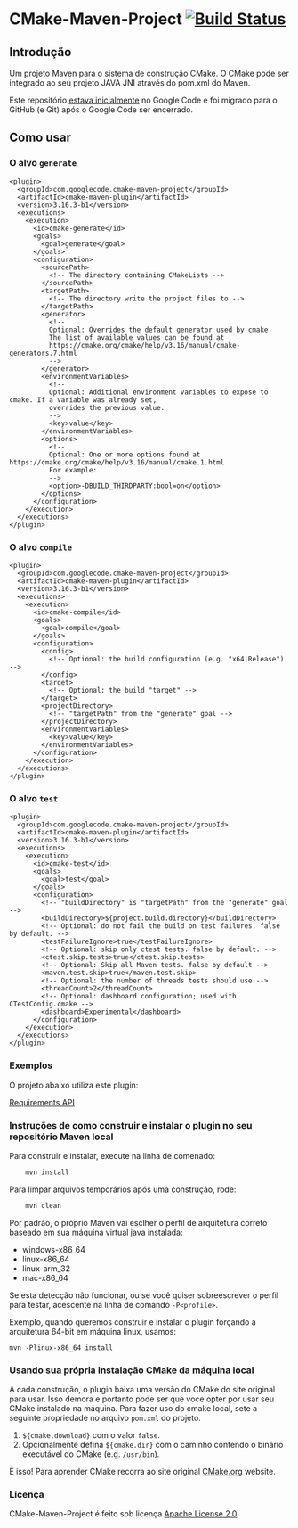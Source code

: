 # CMake-Maven-Project [![Build Status](https://travis-ci.org/cmake-maven-project/cmake-maven-project.png?branch=master)](https://travis-ci.org/cmake-maven-project/cmake-maven-project)

## Introdução

Um projeto Maven para o sistema de construção CMake. O CMake pode ser integrado ao seu projeto JAVA JNI através do pom.xml do Maven.

Este repositório [estava inicialmente](https://code.google.com/p/cmake-maven-project/) no Google Code e foi migrado para o GitHub (e Git) após o Google Code ser encerrado.

## Como usar

### O alvo `generate`

    <plugin>
      <groupId>com.googlecode.cmake-maven-project</groupId>
      <artifactId>cmake-maven-plugin</artifactId>
      <version>3.16.3-b1</version>
      <executions>
        <execution>
          <id>cmake-generate</id>
          <goals>
            <goal>generate</goal>
          </goals>
          <configuration>
            <sourcePath>
              <!-- The directory containing CMakeLists -->
            </sourcePath>
            <targetPath>
              <!-- The directory write the project files to -->
            </targetPath>
            <generator>
              <!--
              Optional: Overrides the default generator used by cmake.
              The list of available values can be found at 
              https://cmake.org/cmake/help/v3.16/manual/cmake-generators.7.html
              -->
            </generator>
            <environmentVariables>
              <!--
              Optional: Additional environment variables to expose to cmake. If a variable was already set,
              overrides the previous value.             
              -->              
              <key>value</key>
            </environmentVariables>
            <options>
              <!--
              Optional: One or more options found at https://cmake.org/cmake/help/v3.16/manual/cmake.1.html
              For example:
              -->
              <option>-DBUILD_THIRDPARTY:bool=on</option>
            </options>
          </configuration>
        </execution>
      </executions>
    </plugin>

### O alvo `compile`

    <plugin>
      <groupId>com.googlecode.cmake-maven-project</groupId>
      <artifactId>cmake-maven-plugin</artifactId>
      <version>3.16.3-b1</version>
      <executions>
        <execution>
          <id>cmake-compile</id>
          <goals>
            <goal>compile</goal>
          </goals>
          <configuration>
            <config>
              <!-- Optional: the build configuration (e.g. "x64|Release") -->
            </config>
            <target>
              <!-- Optional: the build "target" -->
            </target>
            <projectDirectory>
              <!-- "targetPath" from the "generate" goal -->
            </projectDirectory>
            <environmentVariables>
              <key>value</key>
            </environmentVariables>
          </configuration>
        </execution>
      </executions>
    </plugin>

### O alvo `test`

    <plugin>
      <groupId>com.googlecode.cmake-maven-project</groupId>
      <artifactId>cmake-maven-plugin</artifactId>
      <version>3.16.3-b1</version>
      <executions>
        <execution>
          <id>cmake-test</id>
          <goals>
            <goal>test</goal>
          </goals>
          <configuration>
            <!-- "buildDirectory" is "targetPath" from the "generate" goal -->
            <buildDirectory>${project.build.directory}</buildDirectory>
            <!-- Optional: do not fail the build on test failures. false by default. -->
            <testFailureIgnore>true</testFailureIgnore>
            <!-- Optional: skip only ctest tests. false by default. -->
            <ctest.skip.tests>true</ctest.skip.tests>
            <!-- Optional: Skip all Maven tests. false by default -->
            <maven.test.skip>true</maven.test.skip>
            <!-- Optional: the number of threads tests should use -->
            <threadCount>2</threadCount>
            <!-- Optional: dashboard configuration; used with CTestConfig.cmake -->
            <dashboard>Experimental</dashboard>
          </configuration>
        </execution>
      </executions>
    </plugin>
    
### Exemplos

O projeto abaixo utiliza este plugin:

[Requirements API](https://bitbucket.org/cowwoc/requirements.java/src/759c13be200744e31f0d3f1c6df5d49ac079dfbf/natives/pom.xml#lines-69)

### Instruções de como construir e instalar o plugin no seu repositório Maven local

Para construir e instalar, execute na linha de comenado:

```bash
    mvn install
```

Para limpar arquivos temporários após uma construção, rode:

```bash
    mvn clean
```

Por padrão, o próprio Maven vai esclher o perfil de arquitetura correto baseado em sua máquina virtual java instalada:

* windows-x86_64
* linux-x86_64
* linux-arm_32
* mac-x86_64

Se esta detecção não funcionar, ou se você quiser sobreescrever o perfil para testar, acescente na linha de comando `-P<profile>`.

Exemplo, quando queremos construir e instalar o plugin forçando a arquitetura 64-bit em máquina linux, usamos:

    mvn -Plinux-x86_64 install

### Usando sua própria instalação CMake da máquina local

A cada construção, o plugin baixa uma versão do CMake do site original para usar.
Isso demora e portanto pode ser que voce opter por usar seu CMake instalado na máquina.
Para fazer uso do cmake local, sete a seguinte propriedade no arquivo `pom.xml` do projeto.

1. `${cmake.download}` com o valor `false`.
2. Opcionalmente defina `${cmake.dir}` com o caminho contendo o binário executável do CMake (e.g. `/usr/bin`).

É isso! Para aprender CMake recorra ao site original [CMake.org](https://cmake.org/) website.

### Licença

CMake-Maven-Project é feito sob licença [Apache License 2.0](http://www.apache.org/licenses/LICENSE-2.0)

